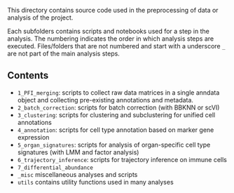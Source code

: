 This directory contains source code used in the preprocessing of data or analysis of the project. 

Each subfolders contains scripts and notebooks used for a step in the analysis. The numbering indicates the order in which analysis steps are executed. Files/folders that are not numbered and start with a underscore `_` are not part of the main analysis steps.  

## Contents
* `1_PFI_merging`: scripts to collect raw data matrices in a single anndata object and collecting pre-existing annotations and metadata.
* `2_batch_correction`: scripts for batch correction (with BBKNN or scVI)
* `3_clustering`: scripts for clustering and subclustering for unified cell annotations
* `4_annotation`: scripts for cell type annotation based on marker gene expression
* `5_organ_signatures`: scripts for analysis of organ-specific cell type signatures (with LMM and factor analysis)
* `6_trajectory_inference`: scripts for trajectory inference on immune cells
* `7_differential_abundance`
* `_misc` miscellaneous analyses and scripts
* `utils` contains utility functions used in many analyses
